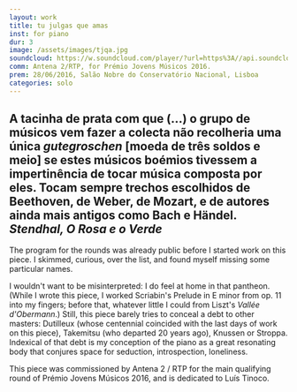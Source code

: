 ```yaml
---
layout: work
title: tu julgas que amas
inst: for piano
dur: 3
image: /assets/images/tjqa.jpg
soundcloud: https://w.soundcloud.com/player/?url=https%3A//api.soundcloud.com/tracks/348574893&auto_play=false&hide_related=false&show_comments=true&show_user=true&show_reposts=false&show_teaser=true&visual=true"
comm: Antena 2/RTP, for Prémio Jovens Músicos 2016.
prem: 28/06/2016, Salão Nobre do Conservatório Nacional, Lisboa
categories: solo
---
```

<epigraph>A tacinha de prata com que (...) o grupo de músicos vem fazer a colecta não recolheria uma única <i>gutegroschen</i> [moeda de três soldos e meio] se estes músicos boémios tivessem a impertinência de tocar música composta por eles. Tocam sempre trechos escolhidos de Beethoven, de Weber, de Mozart, e de autores ainda mais antigos como Bach e Händel.
<cite>Stendhal, <i>O Rosa e o Verde</i></cite></epigraph>
---

The program for the rounds was already public before I started work on this piece. I skimmed, curious, over the list, and found myself missing some particular names.

I wouldn't want to be misinterpreted: I do feel at home in that pantheon. (While I wrote this piece, I worked Scriabin's Prelude in E minor from op. 11 into my fingers; before that, whatever little I could from Liszt's _Vallée d'Obermann_.) Still, this piece barely tries to conceal a debt to other masters: Dutilleux (whose centennial coincided with the last days of work on this piece), Takemitsu (who departed 20 years ago), Knussen or Stroppa. Indexical of that debt is my conception of the piano as a great resonating body that conjures space for seduction, introspection, loneliness.

This piece was commissioned by Antena 2 / RTP for the main qualifying round of Prémio Jovens Músicos 2016, and is dedicated to Luís Tinoco.
